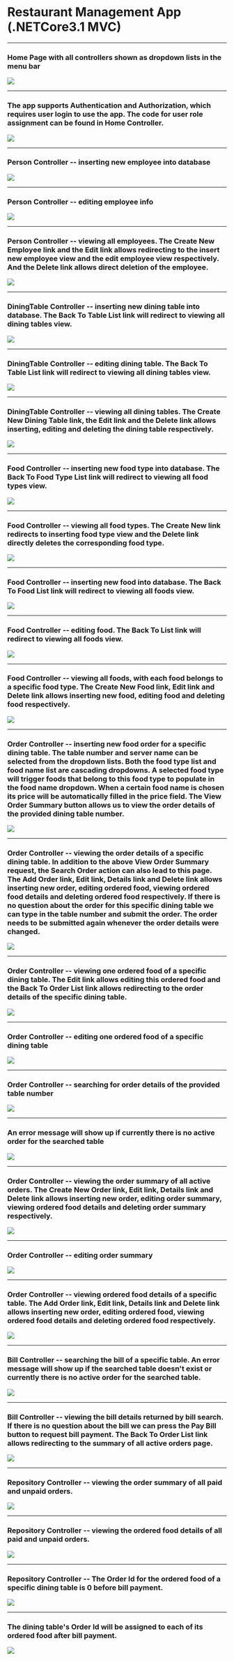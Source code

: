 # Restaurant Management App (.NETCore3.1 MVC)


<hr />
<h3> Home Page with all controllers shown as dropdown lists in the menu bar </h3>
<img src="./Images/home.png">

<hr />
<h3> The app supports Authentication and Authorization, which requires user login to use the app. The code for user role assignment can be found in Home Controller. </h3>
<img src="./Images/logIn.png">

<hr />
<h3> Person Controller -- inserting new employee into database </h3>
<img src="./Images/insertPerson.png">

<hr />
<h3> Person Controller -- editing employee info </h3>
<img src="./Images/editPerson.png">

<hr />
<h3> Person Controller -- viewing all employees. The Create New Employee link and the Edit link allows redirecting to the insert new employee view and the edit employee view respectively. And the Delete link allows direct deletion of the employee. </h3>
<img src="./Images/viewPersons.png">

<hr />
<h3> DiningTable Controller -- inserting new dining table into database. The Back To Table List link will redirect to viewing all dining tables view. </h3> 
<img src="./Images/insertDiningTable.png">

<hr />
<h3> DiningTable Controller -- editing dining table. The Back To Table List link will redirect to viewing all dining tables view.</h3>
<img src="./Images/editDiningTable.png">

<hr />
<h3> DiningTable Controller -- viewing all dining tables. The Create New Dining Table link, the Edit link and the Delete link allows inserting, editing and deleting the dining table respectively. </h3>
<img src="./Images/viewDiningTables.png">

<hr />
<h3> Food Controller -- inserting new food type into database. The Back To Food Type List link will redirect to viewing all food types view. </h3>
<img src="./Images/insertFoodType.png">

<hr />
<h3> Food Controller -- viewing all food types. The Create New link redirects to inserting food type view and the Delete link directly deletes the corresponding food type. </h3>
<img src="./Images/viewFoodTypes.png">

<hr />
<h3> Food Controller -- inserting new food into database. The Back To Food List link will redirect to viewing all foods view. </h3>
<img src="./Images/insertFood.png">

<hr />
<h3> Food Controller -- editing food. The Back To List link will redirect to viewing all foods view. </h3>
<img src="./Images/editFood.png">

<hr />
<h3> Food Controller -- viewing all foods, with each food belongs to a specific food type. The Create New Food link, Edit link and Delete link allows inserting new food, editing food and deleting food respectively. </h3>
<img src="./Images/viewFoods.png">

<hr />
<h3> Order Controller -- inserting new food order for a specific dining table. The table number and server name can be selected from the dropdown lists. Both the food type list and food name list are cascading dropdowns. A selected food type will trigger foods that belong to this food type to populate in the food name dropdown. When a certain food name is chosen its price will be automatically filled in the price field. The View Order Summary button allows us to view the order details of the provided dining table number. </h3>
<img src="./Images/insertOrder.png">

<hr />
<h3> Order Controller -- viewing the order details of a specific dining table. In addition to the above View Order Summary request, the Search Order action can also lead to this page. The Add Order link, Edit link, Details link and Delete link allows inserting new order, editing ordered food, viewing ordered food details and deleting ordered food respectively. If there is no question about the order for this specific dining table we can type in the table number and submit the order. The order needs to be submitted again whenever the order details were changed. </h3>
<img src="./Images/orderDetails.png">

<hr />
<h3> Order Controller -- viewing one ordered food of a specific dining table. The Edit link allows editing this ordered food and the Back To Order List link allows redirecting to the order details of the specific dining table. </h3>
<img src="./Images/orderDetail.png">

<hr />
<h3> Order Controller -- editing one ordered food of a specific dining table</h3>
<img src="./Images/editOrderDetail.png">

<hr />
<h3> Order Controller -- searching for order details of the provided table number </h3>
<img src="./Images/searchOrder.png">

<hr />
<h3> An error message will show up if currently there is no active order for the searched table </h3>
<img src="./Images/noOrderError.png">

<hr />
<h3> Order Controller -- viewing the order summary of all active orders. The Create New Order link, Edit link, Details link and Delete link allows inserting new order, editing order summary, viewing ordered food details and deleting order summary respectively. </h3>
<img src="./Images/viewActiveOrders.png">

<hr />
<h3> Order Controller -- editing order summary</h3>
<img src="./Images/editOrder.png">

<hr />
<h3> Order Controller -- viewing ordered food details of a specific table. The Add Order link, Edit link, Details link and Delete link allows inserting new order, editing ordered food, viewing ordered food details and deleting ordered food respectively. </h3>
<img src="./Images/GetOrderDetails.png">

<hr />
<h3> Bill Controller -- searching the bill of a specific table. An error message will show up if the searched table doesn't exist or currently there is no active order for the searched table. </h3>
<img src="./Images/searchBill.png">

<hr />
<h3> Bill Controller -- viewing the bill details returned by bill search. If there is no question about the bill we can press the Pay Bill button to request bill payment. The Back To Order List link allows redirecting to the summary of all active orders page.</h3>
<img src="./Images/billDetails.png">

<hr />
<h3> Repository Controller -- viewing the order summary of all paid and unpaid orders. </h3>
<img src="./Images/viewAllOrders.png">
  
<hr />
<h3> Repository Controller -- viewing the ordered food details of all paid and unpaid orders. </h3>
<img src="./Images/viewAllOrderDetails.png">

<hr />
<h3> Repository Controller -- The Order Id for the ordered food of a specific dining table is 0 before bill payment. </h3>
<img src="./Images/beforePay.png">

<hr />
<h3> The dining table's Order Id will be assigned to each of its ordered food after bill payment. </h3>
<img src="./Images/afterPay.png">


